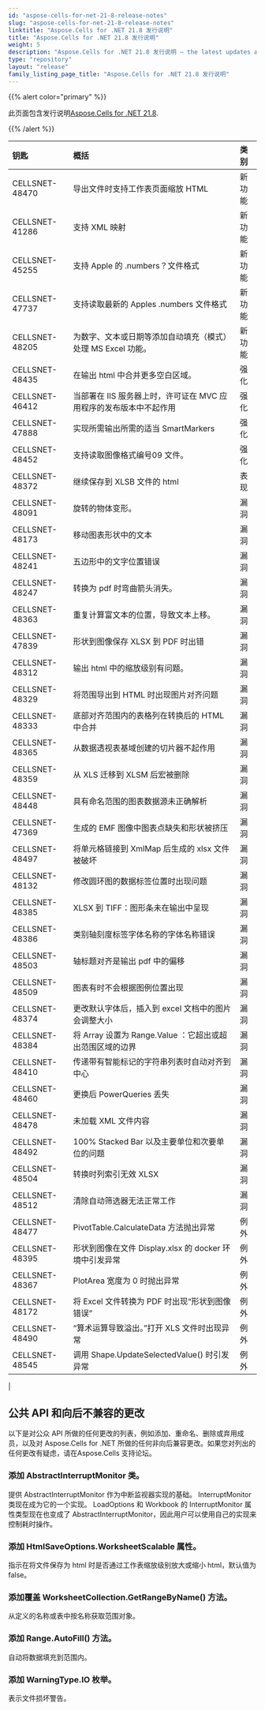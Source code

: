 ```yaml
---
id: "aspose-cells-for-net-21-8-release-notes"
slug: "aspose-cells-for-net-21-8-release-notes"
linktitle: "Aspose.Cells for .NET 21.8 发行说明"
title: "Aspose.Cells for .NET 21.8 发行说明"
weight: 5
description: "Aspose.Cells for .NET 21.8 发行说明 – the latest updates and fixes."
type: "repository"
layout: "release"
family_listing_page_title: "Aspose.Cells for .NET 21.8 发行说明"
---
```

{{% alert color="primary" %}}

此页面包含发行说明[Aspose.Cells for .NET 21.8](https://www.nuget.org/packages/Aspose.Cells/21.8.0).

{{% /alert %}}

|**钥匙**|**概括**|**类别**|
|:- |:- |:- |
|CELLSNET-48470|导出文件时支持工作表页面缩放 HTML|新功能|
|CELLSNET-41286|支持 XML 映射|新功能|
|CELLSNET-45255|支持 Apple 的 .numbers？文件格式|新功能|
|CELLSNET-47737|支持读取最新的 Apples .numbers 文件格式|新功能|
|CELLSNET-48205|为数字、文本或日期等添加自动填充（模式）处理 MS Excel 功能。|新功能|
|CELLSNET-48435|在输出 html 中合并更多空白区域。|强化|
|CELLSNET-46412|当部署在 IIS 服务器上时，许可证在 MVC 应用程序的发布版本中不起作用|强化|
|CELLSNET-47888|实现所需输出所需的适当 SmartMarkers|强化|
|CELLSNET-48452|支持读取图像格式编号09 文件。|强化|
|CELLSNET-48372|继续保存到 XLSB 文件的 html|表现|
|CELLSNET-48091|旋转的物体变形。|漏洞|
|CELLSNET-48173|移动图表形状中的文本|漏洞|
|CELLSNET-48241|五边形中的文字位置错误|漏洞|
|CELLSNET-48247|转换为 pdf 时弯曲箭头消失。|漏洞|
|CELLSNET-48363|重复计算富文本的位置，导致文本上移。|漏洞|
|CELLSNET-47839|形状到图像保存 XLSX 到 PDF 时出错|漏洞|
|CELLSNET-48312|输出 html 中的缩放级别有问题。|漏洞|
|CELLSNET-48329|将范围导出到 HTML 时出现图片对齐问题|漏洞|
|CELLSNET-48333|底部对齐范围内的表格列在转换后的 HTML 中合并|漏洞|
|CELLSNET-48365|从数据透视表基域创建的切片器不起作用|漏洞|
|CELLSNET-48359|从 XLS 迁移到 XLSM 后宏被删除|漏洞|
|CELLSNET-48448|具有命名范围的图表数据源未正确解析|漏洞|
|CELLSNET-47369|生成的 EMF 图像中图表点缺失和形状被挤压|漏洞|
|CELLSNET-48497|将单元格链接到 XmlMap 后生成的 xlsx 文件被破坏|漏洞|
|CELLSNET-48132|修改圆环图的数据标签位置时出现问题|漏洞|
|CELLSNET-48385|XLSX 到 TIFF：图形条未在输出中呈现|漏洞|
|CELLSNET-48386|类别轴刻度标签字体名称的字体名称错误|漏洞|
|CELLSNET-48503|轴标题对齐是输出 pdf 中的偏移|漏洞|
|CELLSNET-48509|图表有时不会根据图例位置出现|漏洞|
|CELLSNET-48374|更改默认字体后，插入到 excel 文档中的图片会调整大小|漏洞|
|CELLSNET-48384|将 Array 设置为 Range.Value ：它超出或超出范围区域的边界|漏洞|
|CELLSNET-48410|传递带有智能标记的字符串列表时自动对齐到中心|漏洞|
|CELLSNET-48460|更换后 PowerQueries 丢失|漏洞|
|CELLSNET-48478|未加载 XML 文件内容|漏洞|
|CELLSNET-48492|100% Stacked Bar 以及主要单位和次要单位的问题|漏洞|
|CELLSNET-48504|转换时列索引无效 XLSX|漏洞|
|CELLSNET-48512|清除自动筛选器无法正常工作|漏洞|
|CELLSNET-48477|PivotTable.CalculateData 方法抛出异常|例外|
|CELLSNET-48395|形状到图像在文件 Display.xlsx 的 docker 环境中引发异常|例外|
|CELLSNET-48367|PlotArea 宽度为 0 时抛出异常|例外|
|CELLSNET-48172|将 Excel 文件转换为 PDF 时出现“形状到图像错误”|例外|
|CELLSNET-48490|“算术运算导致溢出。”打开 XLS 文件时出现异常|例外|
|CELLSNET-48545|调用 Shape.UpdateSelectedValue() 时引发异常|例外|
|


## **公共 API 和向后不兼容的更改**

以下是对公众 API 所做的任何更改的列表，例如添加、重命名、删除或弃用成员，以及对 Aspose.Cells for .NET 所做的任何非向后兼容更改。如果您对列出的任何更改有疑虑，请在Aspose.Cells 支持论坛。

### **添加 AbstractInterruptMonitor 类。**

提供 AbstractInterruptMonitor 作为中断监视器实现的基础。 InterruptMonitor 类现在成为它的一个实现。 LoadOptions 和 Workbook 的 InterruptMonitor 属性类型现在也变成了 AbstractInterruptMonitor，因此用户可以使用自己的实现来控制耗时操作。

### **添加 HtmlSaveOptions.WorksheetScalable 属性。**

指示在将文件保存为 html 时是否通过工作表缩放级别放大或缩小 html，默认值为 false。

### **添加覆盖 WorksheetCollection.GetRangeByName() 方法。**

从定义的名称或表中按名称获取范围对象。

### **添加 Range.AutoFill() 方法。**

自动将数据填充到范围内。

### **添加 WarningType.IO 枚举。**

表示文件损坏警告。

